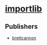 # [importlib](https://pypi.org/project/importlib)



## Publishers
- [brettcannon](https://pypi.org/user/brettcannon)

